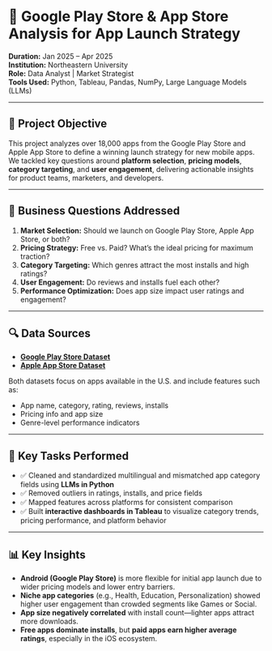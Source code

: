 # 📱 Google Play Store & App Store Analysis for App Launch Strategy

**Duration:** Jan 2025 – Apr 2025  
**Institution:** Northeastern University  
**Role:** Data Analyst | Market Strategist  
**Tools Used:** Python, Tableau, Pandas, NumPy, Large Language Models (LLMs)

---

## 🧠 Project Objective

This project analyzes over 18,000 apps from the Google Play Store and Apple App Store to define a winning launch strategy for new mobile apps. We tackled key questions around **platform selection**, **pricing models**, **category targeting**, and **user engagement**, delivering actionable insights for product teams, marketers, and developers.

---

## 🎯 Business Questions Addressed

1. **Market Selection:** Should we launch on Google Play Store, Apple App Store, or both?
2. **Pricing Strategy:** Free vs. Paid? What’s the ideal pricing for maximum traction?
3. **Category Targeting:** Which genres attract the most installs and high ratings?
4. **User Engagement:** Do reviews and installs fuel each other?
5. **Performance Optimization:** Does app size impact user ratings and engagement?

---

## 🔍 Data Sources

- **[Google Play Store Dataset](https://www.kaggle.com/datasets/lava18/google-play-store-apps)**
- **[Apple App Store Dataset](https://www.kaggle.com/code/shekhart47/appstore-analysis/input)**

Both datasets focus on apps available in the U.S. and include features such as:
- App name, category, rating, reviews, installs
- Pricing info and app size
- Genre-level performance indicators

---

## 🔧 Key Tasks Performed

- ✅ Cleaned and standardized multilingual and mismatched app category fields using **LLMs in Python**
- ✅ Removed outliers in ratings, installs, and price fields
- ✅ Mapped features across platforms for consistent comparison
- ✅ Built **interactive dashboards in Tableau** to visualize category trends, pricing performance, and platform behavior

---

## 📊 Key Insights

- **Android (Google Play Store)** is more flexible for initial app launch due to wider pricing models and lower entry barriers.
- **Niche app categories** (e.g., Health, Education, Personalization) showed higher user engagement than crowded segments like Games or Social.
- **App size negatively correlated** with install count—lighter apps attract more downloads.
- **Free apps dominate installs**, but **paid apps earn higher average ratings**, especially in the iOS ecosystem.

